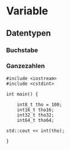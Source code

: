 # Variable
## Datentypen

### Buchstabe
### Ganzezahlen

```
#include <iostream>
#include <cstdint>

int main() {

    int8_t tho = 100;
    int16_t tho16;
    int32_t tho32;
    int64_t tho64;

std::cout << int(tho);

}



```



